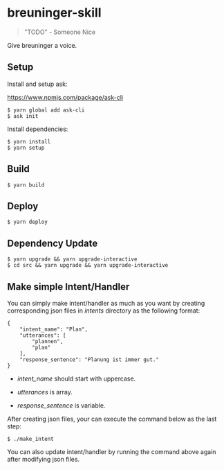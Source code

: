 # breuninger-skill

> "TODO" - Someone Nice

Give breuninger a voice.

## Setup

Install and setup ask:

https://www.npmjs.com/package/ask-cli

    $ yarn global add ask-cli
    $ ask init

Install dependencies:

    $ yarn install
    $ yarn setup

## Build

    $ yarn build

## Deploy

    $ yarn deploy

## Dependency Update

    $ yarn upgrade && yarn upgrade-interactive
    $ cd src && yarn upgrade && yarn upgrade-interactive

## Make simple Intent/Handler

You can simply make intent/handler as much as you want by creating corresponding json files in *intents* directory as the following format:

```
{
    "intent_name": "Plan",
    "utterances": [
        "plannen",
        "plan"
    ],
    "response_sentence": "Planung ist immer gut."
}
```

- *intent_name* should start with uppercase.

- *utterances* is array.

- *response_sentence* is variable.

After creating json files, your can execute the command below as the last step:

    $ ./make_intent
    
You can also update intent/handler by running the command above again after modifying json files.
